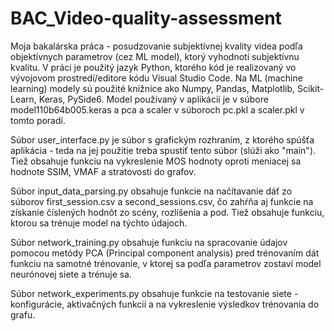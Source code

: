 # BAC_Video-quality-assessment
Moja bakalárska práca - posudzovanie subjektívnej kvality videa podľa objektívnych parametrov (cez ML model), ktorý vyhodnotí subjektívnu kvalitu.
V práci je použitý jazyk Python, ktorého kód je realizovaný vo vývojovom prostredí/editore kódu Visual Studio Code. Na ML (machine learning) modely
sú použité knižnice ako Numpy, Pandas, Matplotlib, Scikit-Learn, Keras, PySide6.
Model používaný v aplikácii je v súbore model110b64b005.keras a pca a scaler v súboroch pc.pkl a scaler.pkl v tomto poradí.

Súbor user_interface.py je súbor s grafickým rozhraním, z ktorého spúšťa aplikácia - teda na jej použitie treba spustiť tento súbor (slúži ako "main"). Tiež obsahuje funkciu na vykreslenie MOS hodnoty oproti meniacej sa hodnote SSIM, VMAF a stratovosti do grafov.

Súbor input_data_parsing.py obsahuje funkcie na načítavanie dáť zo súborov first_session.csv a second_sessions.csv, čo zahŕňa aj funkcie na získanie číslených hodnôt zo scény, rozlíšenia a pod. Tiež obsahuje funkciu, ktorou sa trénuje model na týchto údajoch.

Súbor network_training.py obsahuje funkciu na spracovanie údajov pomocou metódy PCA (Principal component analysis) pred trénovaním dát funkciu na samotné trénovanie, v ktorej sa podľa parametrov zostaví model neurónovej siete a trénuje sa.

Súbor network_experiments.py obsahuje funkcie na testovanie siete - konfigurácie, aktivačných funkcií a na vykreslenie výsledkov trénovania do grafu.

